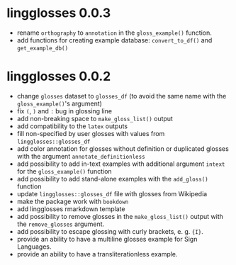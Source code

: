 # lingglosses 0.0.3

- rename `orthography` to `annotation` in the `gloss_example()` function.
- add functions for creating example database: `convert_to_df()` and `get_example_db()`

# lingglosses 0.0.2

- change `glosses` dataset to `glosses_df` (to avoid the same name with the `gloss_example()`'s argument)
- fix `(`, `)` and `:` bug in glossing line
- add non-breaking space to `make_gloss_list()` output
- add compatibility to the `latex` outputs
- fill non-specified by user glosses with values from `lingglosses::glosses_df`
- add color annotation for glosses without definition or duplicated glosses with the argument `annotate_definitionless`
- add possibility to add in-text examples with additional argument `intext` for the `gloss_example()` function
- add possibility to add stand-alone examples with the `add_gloss()` function
- update `lingglosses::glosses_df` file with glosses from Wikipedia
- make the package work with `bookdown`
- add lingglosses rmarkdown template
- add possibility to remove glosses in the `make_gloss_list()` output with the `remove_glosses` argument.
- add possibility to escape glossing with curly brackets, e. g. `{I}`.
- provide an ability to have a multiline glosses example for Sign Languages.
- provide an ability to have a transliterationless example.
